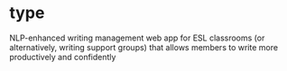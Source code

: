 # type
NLP-enhanced writing management web app for ESL classrooms (or alternatively, writing support groups) that allows members to write more productively and confidently
